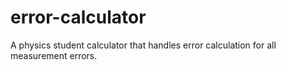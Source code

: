 # error-calculator
 A physics student calculator that handles error calculation for all measurement errors.
